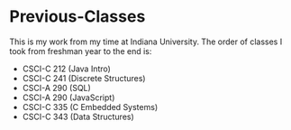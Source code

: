 # Previous-Classes
This is my work from my time at Indiana University. The order of classes I took from freshman year to the end is:  
- CSCI-C 212 (Java Intro)
- CSCI-C 241 (Discrete Structures)
- CSCI-A 290 (SQL)
- CSCI-A 290 (JavaScript)
- CSCI-C 335 (C Embedded Systems)
- CSCI-C 343 (Data Structures)
